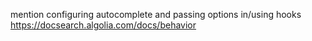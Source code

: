 mention configuring autocomplete and passing options in/using hooks
https://docsearch.algolia.com/docs/behavior
